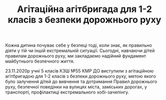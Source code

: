 ﻿---
title: Агітаційна агітбригада для 1-2 класів з безпеки дорожнього руху
---

Кожна дитина почуває себе у безпеці тоді, коли знає, як правильно діяти у тій чи іншій екстремальній ситуації. Сьогодні, навчаючи дітей правилам дорожнього руху, ми закладаємо надійний фундамент майбутнього безпечного життя.

23.11.2020р учні 5 класів КЗШ №55 КМР ДО виступили з агітаційною агітбригадою для 1-2 класів з безпеки дорожнього руху, метою якого було залучення дітей до вивчення та дотримання Правил дорожнього руху, безпечної поведінки на вулицях міста, заміських дорогах, у транспорті, профілактиці екстремального хобі-зачепінгу.

<slideshow></slideshow>
